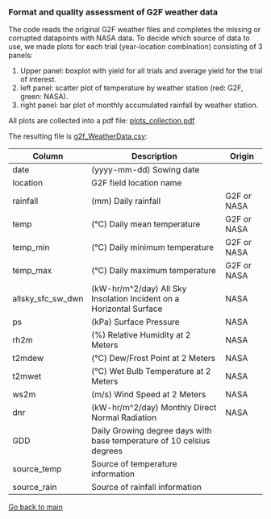 ### Format and quality assessment of G2F weather data

The code reads the original G2F weather files and completes the missing or corrupted datapoints with NASA data. To decide which source of data to use, we made plots for each trial (year-location combination) consisting of 3 panels:
1) Upper panel: boxplot with yield for all trials and average yield for the trial of interest.
2) left panel: scatter plot of temperature by weather station (red: G2F, green: NASA).
3) right panel: bar plot of monthly accumulated rainfall by weather station.

All plots are collected into a pdf file: [plots_collection.pdf](https://github.com/QuantGen/G2F_RESOURCES/blob/main/Data/OutputFiles/plots_collection.pdf)

The resulting file is [g2f_WeatherData.csv](https://github.com/QuantGen/G2F_RESOURCES/blob/main/Data/OutputFiles/g2f_WeatherData.csv):

|Column|Description|Origin|
|------|-----------|------|
|date| (yyyy-mm-dd) Sowing date | |
|location| G2F field location name | |
|rainfall| (mm) Daily rainfall | G2F or NASA |
|temp| (°C) Daily mean temperature | G2F or NASA |
|temp_min| (°C) Daily minimum temperature | G2F or NASA |
|temp_max| (°C) Daily maximum temperature | G2F or NASA |
|allsky_sfc_sw_dwn| (kW-hr/m^2/day) All Sky Insolation Incident on a Horizontal Surface| NASA |
|ps|(kPa) Surface Pressure| NASA |
|rh2m|(%) Relative Humidity at 2 Meters| NASA |
|t2mdew|(°C) Dew/Frost Point at 2 Meters| NASA |
|t2mwet|(°C) Wet Bulb Temperature at 2 Meters| NASA |
|ws2m| (m/s) Wind Speed at 2 Meters| NASA |
|dnr| (kW-hr/m^2/day) Monthly Direct Normal Radiation| NASA |
|GDD| Daily Growing degree days with base temperature of 10 celsius degrees|  |
|source_temp| Source of temperature information|  |
|source_rain| Source of rainfall information|  |

[Go back to main](https://github.com/QuantGen/G2F_RESOURCES)
